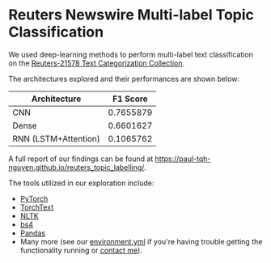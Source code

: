 # Reuters Newswire Multi-label Topic Classification

We used deep-learning methods to perform multi-label text classification on the [Reuters-21578 Text Categorization Collection](http://kdd.ics.uci.edu/databases/reuters21578/reuters21578.html).

The architectures explored and their performances are shown below:

| Architecture | F1 Score |
| ----------- | ----------- |
| CNN | 0.7655879 |
| Dense | 0.6601627 |
| RNN (LSTM+Attention) | 0.1065762 |

A full report of our findings can be found at https://paul-tqh-nguyen.github.io/reuters_topic_labelling/.

The tools utilized in our exploration include:
- [PyTorch](https://pytorch.org/)
- [TorchText](https://pytorch.org/text/)
- [NLTK](https://www.nltk.org/)
- [bs4](https://www.crummy.com/software/BeautifulSoup/bs4/doc/)
- [Pandas](https://pandas.pydata.org/)
- Many more (see our [environment.yml](https://github.com/paul-tqh-nguyen/reuters_topic_labelling/blob/master/environment.yml) if you're having trouble getting the functionality running or [contact me](https://paul-tqh-nguyen.github.io/about/)).